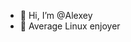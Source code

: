 - 👋 Hi, I’m @Alexey
- 🍪 Average Linux enjoyer
<!---
Alexey-s-f/Alexey-s-f is a ✨ special ✨ repository because its `README.md` (this file) appears on your GitHub profile.
You can click the Preview link to take a look at your changes.
--->
